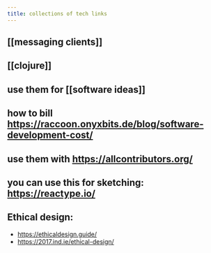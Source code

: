 ```yaml
---
title: collections of tech links
---
```


## [[messaging clients]]
## [[clojure]]
## use them for [[software ideas]]
## how to bill https://raccoon.onyxbits.de/blog/software-development-cost/
## use them with https://allcontributors.org/
## you can use this for sketching: https://reactype.io/
## Ethical design:
- https://ethicaldesign.guide/
- https://2017.ind.ie/ethical-design/
